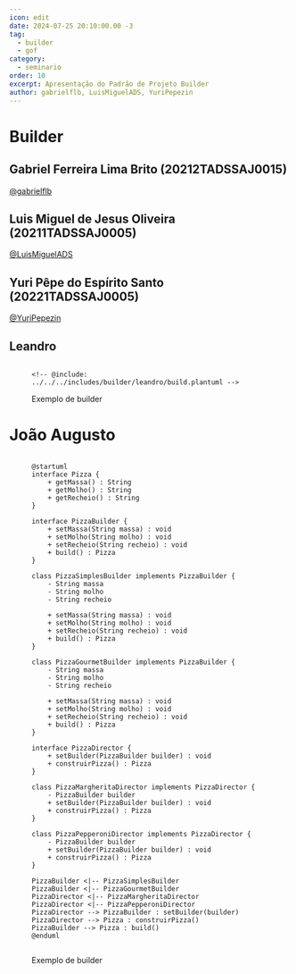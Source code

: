 ```yaml
---
icon: edit
date: 2024-07-25 20:10:00.00 -3
tag:
  - builder
  - gof
category:
  - seminario
order: 10
excerpt: Apresentação do Padrão de Projeto Builder
author: gabrielflb, LuisMiguelADS, YuriPepezin
---
```

# Builder

## Gabriel Ferreira Lima Brito (20212TADSSAJ0015)

[@gabrielflb](https://github.com/gabrielflb)

<!-- @include: ../../../includes/builder/seminario-1-gabrielflb/README.md -->

## Luis Miguel de Jesus Oliveira (20211TADSSAJ0005)

[@LuisMiguelADS](https://github.com/LuisMiguelADS)

<!-- @include: ../../../includes/builder/seminario-1-LuisMiguelADS/README.md -->
 

## Yuri Pêpe do Espírito Santo (20221TADSSAJ0005) 

[@YuriPepezin](https://github.com/YuriPepezin)

<!-- @include: ../../../includes/builder/seminario-1-YuriPepezin/ApYuri.md -->


## Leandro

<figure>

```plantuml

<!-- @include: ../../../includes/builder/leandro/build.plantuml -->

```

<figcaption> Exemplo de builder</figcaption>
</figure>

# João Augusto

<figure>

```plantuml

@startuml
interface Pizza {
    + getMassa() : String
    + getMolho() : String
    + getRecheio() : String
}

interface PizzaBuilder {
    + setMassa(String massa) : void
    + setMolho(String molho) : void
    + setRecheio(String recheio) : void
    + build() : Pizza
}

class PizzaSimplesBuilder implements PizzaBuilder {
    - String massa
    - String molho
    - String recheio
    
    + setMassa(String massa) : void
    + setMolho(String molho) : void
    + setRecheio(String recheio) : void
    + build() : Pizza
}

class PizzaGourmetBuilder implements PizzaBuilder {
    - String massa
    - String molho
    - String recheio
    
    + setMassa(String massa) : void
    + setMolho(String molho) : void
    + setRecheio(String recheio) : void
    + build() : Pizza
}

interface PizzaDirector {
    + setBuilder(PizzaBuilder builder) : void
    + construirPizza() : Pizza
}

class PizzaMargheritaDirector implements PizzaDirector {
    - PizzaBuilder builder
    + setBuilder(PizzaBuilder builder) : void
    + construirPizza() : Pizza
}

class PizzaPepperoniDirector implements PizzaDirector {
    - PizzaBuilder builder
    + setBuilder(PizzaBuilder builder) : void
    + construirPizza() : Pizza
}

PizzaBuilder <|-- PizzaSimplesBuilder
PizzaBuilder <|-- PizzaGourmetBuilder
PizzaDirector <|-- PizzaMargheritaDirector
PizzaDirector <|-- PizzaPepperoniDirector
PizzaDirector --> PizzaBuilder : setBuilder(builder)
PizzaDirector --> Pizza : construirPizza()
PizzaBuilder --> Pizza : build()
@enduml


```
<figcaption> Exemplo de builder </figcaption>
</figure>
